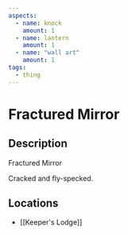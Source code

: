 ```yaml
---
aspects:
  - name: knock
    amount: 1
  - name: lantern
    amount: 1
  - name: "wall art"
    amount: 1
tags:
  - thing
---
```


# Fractured Mirror

## Description
Fractured Mirror

Cracked and fly-specked.
## Locations
- [[Keeper's Lodge]]